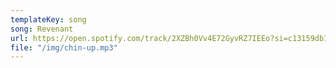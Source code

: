 ```yaml
---
templateKey: song
song: Revenant
url: https://open.spotify.com/track/2XZBh0Vv4E72GyvRZ7IEEo?si=c13159db1de24dc3
file: "/img/chin-up.mp3"
---
```

